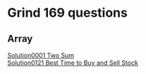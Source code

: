 # Grind 169 questions

## Array

[Solution0001 Two Sum](/Notes/Solution0001_0050/Solution0001.md)  
[Solution0121 Best Time to Buy and Sell Stock](/Notes/Solution0121_0150/Solution0121.md)  
